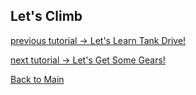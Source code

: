 ## Let's Climb
[previous tutorial -> Let's Learn Tank Drive!](LLTank.md)



[next tutorial -> Let's Get Some Gears!](LLGears.md)

[Back to Main](../README.md)